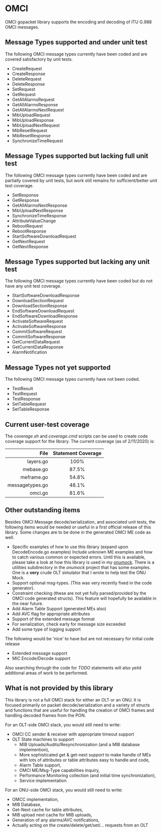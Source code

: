 # OMCI

OMCI gopacket library supports the encoding and decoding of ITU G.988 OMCI
messages.

## Message Types supported and under unit test
The following OMCI message types currently have been coded and are covered
satisfactory by unit tests.

 - CreateRequest
 - CreateResponse
 - DeleteRequest
 - DeleteResponse
 - SetRequest
 - GetRequest
 - GetAllAlarmsRequest
 - GetAllAlarmsResponse
 - GetAllAlarmsNextRequest
 - MibUploadRequest
 - MibUploadResponse
 - MibUploadNextRequest
 - MibResetRequest
 - MibResetResponse
 - SynchronizeTimeRequest

## Message Types supported but lacking full unit test
The following OMCI message types currently have been coded and are partially covered
by unit tests, but work still remains for sufficient/better unit test coverage.

 - SetResponse
 - GetResponse
 - GetAllAlarmsNextResponse
 - MibUploadNextResponse
 - SynchronizeTimeResponse
 - AttributeValueChange
 - RebootRequest
 - RebootResponse
 - StartSoftwareDownloadRequest
 - GetNextRequest
 - GetNextResponse

## Message Types supported but lacking any unit test
The following OMCI message types currently have been coded but do not
have any unit test coverage.

 - StartSoftwareDownloadResponse
 - DownloadSectionRequest
 - DownloadSectionResponse
 - EndSoftwareDownloadRequest
 - EndSoftwareDownloadResponse
 - ActivateSoftwareRequest
 - ActivateSoftwareResponse
 - CommitSoftwareRequest
 - CommitSoftwareResponse
 - GetCurrentDataRequest
 - GetCurrentDataResponse
 - AlarmNotification
 
## Message Types not yet supported

The following OMCI message types currently have not been coded.

 - TestResult
 - TestRequest
 - TestResponse
 - SetTableRequest
 - SetTableResponse

## Current user-test coverage

The _coverage.sh_ and _coverage.cmd_ scripts can be used to create code coverage support for the
library.  The current coverage (as of 2/11/2020) is:

| File            | Statement Coverage |
| --------------: | :---: |
| layers.go       | 100%  |
| mebase.go       | 87.5% |
| meframe.go      | 54.8% |
| messagetypes.go | 48.1% |
| omci.go         | 81.6% |

## Other outstanding items

Besides OMCI Message decode/serialization, and associated unit tests, the following items
would be needed or useful in a first official release of this library. Some changes are
to be done in the generated OMCI ME code as well.

 - Specific examples of how to use this library (expand upon DecodeEncode.go examples)
   Include unknown ME examples and how to catch various common or expected errors.  Until
   this is available, please take a look at how this library is used in my
   [onumock](https://github.com/cboling/onumock/README.md). There is a utilities subdirectory
   in the _onumock_ project that has some examples. One is a **very** crude OLT simulator that
   I wrote to help test the ONU Mock.
 - Support optional msg-types. (This was very recently fixed in the code generator).
 - Constraint checking (these are not yet fully parsed/provided by the OMCI code generated
   structs). This feature will hopefully be available in the near future.
 - Add Alarm Table Support (generated MEs also)
 - Add AVC flag for appropriate attributes
 - Support of the extended message format
 - For serialization, check early for message size exceeded
 - Add some type of logging support
 
The following would be 'nice' to have but are not necessary for initial code release
 - Extended message support
 - MIC Encode/Decode support
 
Also searching through the code for _TODO_ statements will also yeild additional areas of
work to be performed.

## What is not provided by this library

This library is not a full OMCI stack for either an OLT or an ONU. It is focused primarily on
packet decode/serialization and a variety of structs and functions that are useful for handling
the creation of OMCI frames and handling decoded frames from the PON.

For an OLT-side OMCI stack, you would still need to write:
 - OMCI CC sender & receiver with appropriate timeout support
 - OLT State machines to support 
   - MIB Uploads/Audits/Resynchronization (and a MIB database implemention),
   - More sophisticated get & get-next support to make handle of MEs with
     lots of attributes or table attributes easy to handle and code,
   - Alarm Table support,
   - OMCI ME/Msg-Type capabilities inquiry,
   - Performance Monitoring collection (and initial time synchronization), 
   - Service implementation
   
For an ONU-side OMCI stack, you would still need to write:
   - OMCC implementation,
   - MIB Database,
   - Get-Next cache for table attributes,
   - MIB upload next cache for MIB uploads,
   - Generation of any alarms/AVC notifications,
   - Actually acting on the create/delete/get/set/... requests from an OLT